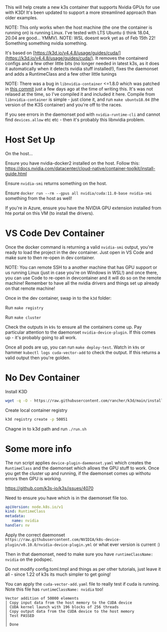 This will help create a new k3s container that supports Nvidia GPUs for use with K3D! It's been updated to support a more streamlined approach than older examples. 

NOTE: This only works when the host machine (the one the container is running on) is running Linux. I've tested with LTS Ubuntu (i think 18.04, 20.04 are good... YMMV). 
NOTE: WSL doesnt work yet as of Feb 15th 22! Something something nvidia something. 

It's based on [https://k3d.io/v4.4.8/usage/guides/cuda/](https://k3d.io/v4.4.8/usage/guides/cuda/). It removes the containerd configs and a few other little bits (no longer needed in latest k3s, as it does it automatically when it detects nvidia stuff installed!), fixes the daemonset and adds a RuntimeClass and a few other little tunings


NOTE: There was a bug in `libnvidia-container` <=1.8.0 which was patched in [this commit](https://github.com/NVIDIA/libnvidia-container/commit/162f9ba9280e5d5f412778c8806384da2d4922c6) just a few days ago at the time of writing this. It's was not relased at the time, so I've compiled it and included it here. Compile from `libnvidia-container` is simple - just clone it, and run `make ubuntu18.04` (the version of the K3S container) and you're off to the races. 

If you see errors in the daemonset pod with `nvidia-runtime-cli` and cannot find `devices.allow` etc etc - then it's probably this libnvidia problem. 


# Host Set Up

On the host...

Ensure you have nvidia-docker2 installed on the host. Follow this: https://docs.nvidia.com/datacenter/cloud-native/container-toolkit/install-guide.html

Ensure `nvidia-smi` returns something on the host. 

Ensure `docker run --rm --gpus all nvidia/cuda:11.0-base nvidia-smi` something from the host as well!

If you're in Azure, ensure you have the NVIDIA GPU extension installed from hte portal on this VM (to install the drivers).

# VS Code Dev Container
Once the docker command is returning a valid `nvidia-smi` output, you're ready to load the project in the dev container. Just open in VS Code and make sure to then re-open in dev container. 

NOTE: You can remote SSH to a another machine that has GPU support or us running Linux (just in case you're on Windows in WSL!) and once there, you can use Code to re-open in devcontainer and it will do so on the remote machine! Remember to have all the nvidia drivers and things set up already on that remote machine!

Once in the dev container, swap in to the `k3d` folder:

Run `make registry`

Run `make cluster`

Check the outputs in `k9s` to ensure all the containers come up. Pay particular attention to the daemonset `nvidia-device-plugin`. If this comes up - it's probably going to all work. 

Once all pods are up, you can run `make deploy-test`. Watch in `k9s` or hammer `kubectl logs cuda-vector-add` to check the output. If this returns a valid output then you're golden. 

# No Dev Container


Install K3D

```bash
wget -q -O - https://raw.githubusercontent.com/rancher/k3d/main/install.sh | bash
```

Create local container registry

```bash
k3d registry create -p 50051
```

Chagne in to k3d path and run `./run.sh`


# Some more info

The run script applies `device-plugin-daemonset.yaml` which creates the `RuntimeClass` and the daemonset which allows the GPU stuff to work. Once you get the cluster up and running, if the daemonset comes up withotu errors then GPU is working. 

https://github.com/k3s-io/k3s/issues/4070

Need to ensure you have which is in the daemonset file too. 

```yaml
apiVersion: node.k8s.io/v1
kind: RuntimeClass
metadata:
   name: nvidia
handler: nv
```

Apply the correct daemonset `https://raw.githubusercontent.com/NVIDIA/k8s-device-plugin/v0.10.0/nvidia-device-plugin.yml` or what ever version is current :)

Then in that daemonset, need to make sure you have `runtimeClassName: nvidia` on the podspec. 

Do not modify config.toml.tmpl and things as per other tutorials, just leave it all - since 1.22 of k3s its much simpler to get going!

You can apply the `cuda-vector-add.yaml` file to really test if cuda is running. Note this file has `runtimeClassName: nvidia` too!

```
Vector addition of 50000 elements
│ Copy input data from the host memory to the CUDA device
│ CUDA kernel launch with 196 blocks of 256 threads
│ Copy output data from the CUDA device to the host memory
│ Test PASSED                                                                                                                                       │
│ Done 
```

